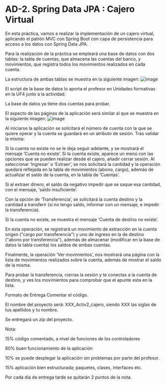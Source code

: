 # AD-2. Spring Data JPA : Cajero Virtual
En esta práctica, vamos a realizar la implementación de un cajero virtual, aplicando el patrón MVC con Spring Boot con capa de persistencia para acceso a los datos con Spring Data JPA.

Para la realización de la práctica se empleará una base de datos con dos tablas: la tabla de cuentas, que almacena las cuentas del banco, y movimientos, que registra todos los movimientos realizados en cada cuenta.

La estructura de ambas tablas se muestra en la siguiente imagen:
![image](https://github.com/user-attachments/assets/7bb49075-f7e2-4ce0-9143-0de3a75e9311)

El script de la base de datos lo aporta el profesor en Unidades formativas en la UF4 junto a la actividad.

La base de datos ya tiene dos cuentas para probar.

El aspecto de las páginas de la aplicación será similar al que se muestra en la siguiente imagen:
![image](https://github.com/user-attachments/assets/e240bd03-f298-46f0-9b5e-43ba7360919e)

Al iniciarse la aplicación se solicitará el número de cuenta con la que se quiere operar y la cuenta se guardará en un atributo de sesión. Tras validar la misma:

Si la cuenta no existe no se le deja seguir adelante, y se mostrará el mensaje ‘Cuenta no existe’.
Si la cuenta existe, aparece un menú con las opciones que se pueden realizar desde el cajero, añadir cerrar sesión.
Al seleccionar ‘Ingresar’ o ‘Extraer’, se nos solicitará la cantidad y la operación quedará reflejada en la tabla de movimientos (abono, cargo), además de actualizar el saldo de la cuenta, en la tabla de ‘Cuentas’.

Si al extraer dinero, el saldo da negativo impedir que se saque esa cantidad, con el mensaje, ‘saldo insuficiente’.

Con la opción de ‘Transferencia’, se solicitará la cuenta destino y la cantidad a transferir (si no tengo saldo, informar con un mensaje, e impedir la transferencia). 

Si la cuenta no existe, se muestra el mensaje  ‘Cuenta de destino no existe’.

En esta operación, se registrará un movimiento de extracción en la cuenta origen ("cargo por transferencia") y uno de ingreso en la de destino ("abono por transferencia"), además de almacenar (modificar en la base de datos la tabla cuenta) los saldos de ambas cuentas.

Finalmente, la operación ‘Ver movimientos’, nos mostrará una página con la lista de movimientos realizados sobre la cuenta, además de mostrar el saldo de la misma.

Para probar la transferencia, cierras la sesión y te conectas a la cuenta de destino, y ves los movimientos para comprobar que el apunte esta en la lista.

 

Formato de Entrega
Comentar el código.

El nombre del proyecto será: XXX_Activ2_cajero, siendo XXX las siglas de tus apellidos y tu nombre.

Se entregará un zip del proyecto.

 

Nota:

15% código comentado, a nivel de funciones de los controladores

60% buen funcionamiento de la aplicación

10% se puede desplegar la aplicación sin problemas por parte del profesor.

15% aplicación bien estructurada; paquetes, clases, interfaces etc.

Por cada día de entrega tarde se quitarán 2 puntos de la nota.
